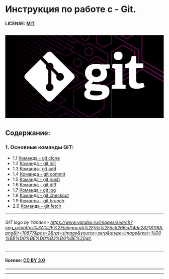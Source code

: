 # Инструкция по работе c - Git.

#### LICENSE: [MIT](./license.md)

![](./assets/17c86d4f862234bbc3a2f0a432a9f850.jpeg)
---
## Содержание:
### 1.  **Основные команды GIT:**
   +  1.1 [Команда - git clone](./clone.md)
   +  1.2 [Команда - git init](./init.md)
   +  1.3 [Команда- git add](./add.md)
   +  1.4 [Команда - git commit](./commit.md)
   +  1.5 [Команда - git push](./push.md)
   +  1.6 [Команда - git diff](./diff.md)
   +  1.7 [Команда - git log](./gitlog.md)
   +  1.8 [Команда - git checkout](./checkout.md)
   +  1.9 [Команда - git branch](./branch.md)
   +  2.0 [Команда - git fetch](./fetch.md)

---

###### GIT logo by Yandex - https://www.yandex.ru/images/search?img_url=https%3A%2F%2Ftelegra.ph%2Ffile%2F5c5266cd14de282f81168.png&lr=10877&pos=2&rpt=simage&source=serp&stype=image&text=%D0%BB%D0%BE%D0%B3%D0%BE%20git, 
---
#### license: [CC BY 3.0](https://creativecommons.org/license/by/3.0/) 
---
---